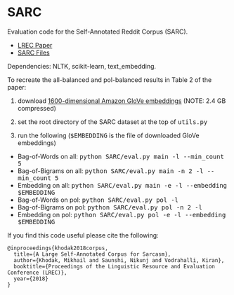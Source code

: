 # SARC
Evaluation code for the Self-Annotated Reddit Corpus (SARC).
  * [LREC Paper](http://www.lrec-conf.org/proceedings/lrec2018/pdf/160.pdf)
  * [SARC Files](http://nlp.cs.princeton.edu/SARC/2.0/)
  
Dependencies: NLTK, scikit-learn, text_embedding.

To recreate the all-balanced and pol-balanced results in Table 2 of the paper:

1. download [1600-dimensional Amazon GloVe embeddings](http://nlp.cs.princeton.edu/DisC/amazon_glove1600.txt.bz2) (NOTE: 2.4 GB compressed)
  
2. set the root directory of the SARC dataset at the top of <tt>utils.py</tt>
  
3. run the following (<tt>$EMBEDDING</tt> is the file of downloaded GloVe embeddings)
  * Bag-of-Words on all: <tt>python SARC/eval.py main -l --min_count 5</tt>
  * Bag-of-Bigrams on all: <tt>python SARC/eval.py main -n 2 -l --min_count 5</tt>
  * Embedding on all: <tt>python SARC/eval.py main -e -l --embedding $EMBEDDING</tt>
  * Bag-of-Words on pol: <tt>python SARC/eval.py pol -l</tt>
  * Bag-of-Bigrams on pol: <tt>python SARC/eval.py pol -n 2 -l</tt>
  * Embedding on pol: <tt>python SARC/eval.py pol -e -l --embedding $EMBEDDING</tt>

If you find this code useful please cite the following:

    @inproceedings{khodak2018corpus,
      title={A Large Self-Annotated Corpus for Sarcasm},
      author={Khodak, Mikhail and Saunshi, Nikunj and Vodrahalli, Kiran},
      booktitle={Proceedings of the Linguistic Resource and Evaluation Conference (LREC)},
      year={2018}
    }
